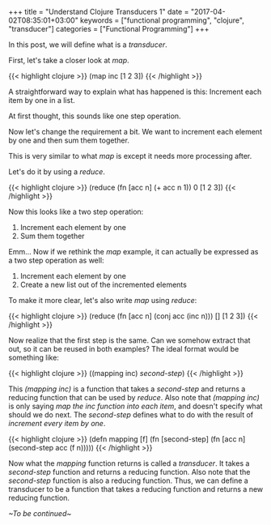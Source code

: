 +++
title = "Understand Clojure Transducers 1"
date = "2017-04-02T08:35:01+03:00"
keywords = ["functional programming", "clojure", "transducer"]
categories = ["Functional Programming"]
+++

In this post, we will define what is a *transducer*.

First, let's take a closer look at *map*.

{{< highlight clojure >}}
(map inc [1 2 3])
{{< /highlight >}}

A straightforward way to explain what has happened is this:
Increment each item by one in a list.

At first thought, this sounds like one step operation.

Now let's change the requirement a bit. We want to increment each element by one and then sum them together.

This is very similar to what *map* is except it needs more processing after.

Let's do it by using a *reduce*.

{{< highlight clojure >}}
(reduce (fn [acc n] (+ acc n 1)) 0 [1 2 3])
{{< /highlight >}}

Now this looks like a two step operation:

1. Increment each element by one
2. Sum them together

Emm... Now if we rethink the *map* example, it can actually be expressed as a two step operation as well:

1. Increment each element by one
2. Create a new list out of the incremented elements

To make it more clear, let's also write *map* using *reduce*:

{{< highlight clojure >}}
(reduce (fn [acc n] (conj acc (inc n))) [] [1 2 3])
{{< /highlight >}}

Now realize that the first step is the same. Can we somehow extract that out, so it can be reused in both examples? The ideal format would be something like:

{{< highlight clojure >}}
((mapping inc) *second-step*)
{{< /highlight >}}

This *(mapping inc)* is a function that takes a *second-step* and returns a reducing function that can be used by *reduce*. Also note that *(mapping inc)* is only saying *map the inc function into each item*, and doesn't specify what should we do next. The *second-step* defines what to do with the result of *increment every item by one*.

{{< highlight clojure >}}
(defn mapping [f]
  (fn [second-step]
    (fn [acc n]
      (second-step acc (f n)))))
{{< /highlight >}}

Now what the *mapping* function returns is called a *transducer*. It takes a *second-step* function and returns a reducing function. Also note that the *second-step* function is also a reducing function. Thus, we can define a transducer to be a function that takes a reducing function and returns a new reducing function.

*~To be continued~*
